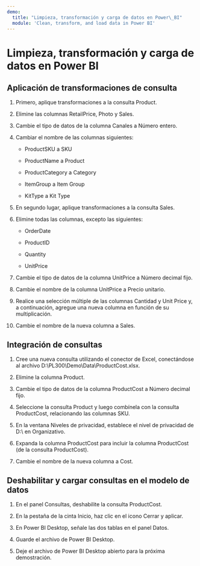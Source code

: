 ```yaml
---
demo:
  title: "Limpieza, transformación y carga de datos en Power\_BI"
  module: 'Clean, transform, and load data in Power BI'
---
```


# Limpieza, transformación y carga de datos en Power BI

## Aplicación de transformaciones de consulta

1. Primero, aplique transformaciones a la consulta Product.

1. Elimine las columnas RetailPrice, Photo y Sales.

1. Cambie el tipo de datos de la columna Canales a Número entero.

1. Cambiar el nombre de las columnas siguientes:

    - ProductSKU a SKU

    - ProductName a Product

    - ProductCategory a Category

    - ItemGroup a Item Group

    - KitType a Kit Type

1. En segundo lugar, aplique transformaciones a la consulta Sales.

1. Elimine todas las columnas, excepto las siguientes:

    - OrderDate

    - ProductID

    - Quantity

    - UnitPrice

1. Cambie el tipo de datos de la columna UnitPrice a Número decimal fijo.

1. Cambie el nombre de la columna UnitPrice a Precio unitario.

1. Realice una selección múltiple de las columnas Cantidad y Unit Price y, a continuación, agregue una nueva columna en función de su multiplicación.

1. Cambie el nombre de la nueva columna a Sales.

## Integración de consultas

1. Cree una nueva consulta utilizando el conector de Excel, conectándose al archivo D:\PL300\Demo\Data\ProductCost.xlsx.

1. Elimine la columna Product.

1. Cambie el tipo de datos de la columna ProductCost a Número decimal fijo.

1. Seleccione la consulta Product y luego combínela con la consulta ProductCost, relacionando las columnas SKU.

1. En la ventana Niveles de privacidad, establece el nivel de privacidad de D:\ en Organizativo.

1. Expanda la columna ProductCost para incluir la columna ProductCost (de la consulta ProductCost).

1. Cambie el nombre de la nueva columna a Cost.

## Deshabilitar y cargar consultas en el modelo de datos

1. En el panel Consultas, deshabilite la consulta ProductCost.

1. En la pestaña de la cinta Inicio, haz clic en el icono Cerrar y aplicar.

1. En Power BI Desktop, señale las dos tablas en el panel Datos.

1. Guarde el archivo de Power BI Desktop.

1. Deje el archivo de Power BI Desktop abierto para la próxima demostración.
